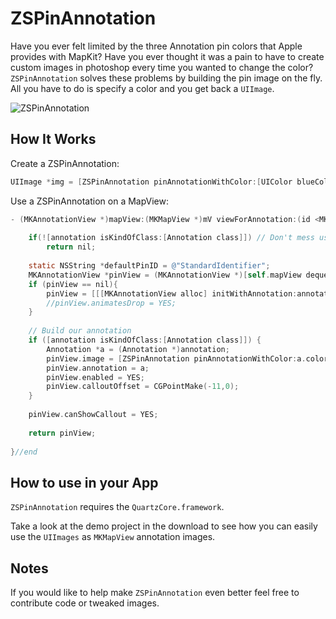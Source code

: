 ZSPinAnnotation
=============

Have you ever felt limited by the three Annotation pin colors that Apple provides with MapKit? Have you ever thought it was a pain to have to create custom images in photoshop every time you wanted to change the color?  `ZSPinAnnotation` solves these problems by building the pin image on the fly.  All you have to do is specify a color and you get back a `UIImage`.

![ZSPinAnnotation](http://f.cl.ly/items/3J0K2N3t43290E1L1I0M/Screen%20Shot%202011-12-06%20at%203.57.14%20PM.png "ZSPinAnnotation")

How It Works
---

Create a ZSPinAnnotation:

```objective-c
UIImage *img = [ZSPinAnnotation pinAnnotationWithColor:[UIColor blueColor]];
```

Use a ZSPinAnnotation on a MapView:

```objective-c
- (MKAnnotationView *)mapView:(MKMapView *)mV viewForAnnotation:(id <MKAnnotation>)annotation {
	
	if(![annotation isKindOfClass:[Annotation class]]) // Don't mess user location
        return nil;
	
	static NSString *defaultPinID = @"StandardIdentifier";
	MKAnnotationView *pinView = (MKAnnotationView *)[self.mapView dequeueReusableAnnotationViewWithIdentifier:defaultPinID];
	if (pinView == nil){
		pinView = [[[MKAnnotationView alloc] initWithAnnotation:annotation reuseIdentifier:defaultPinID] autorelease];
		//pinView.animatesDrop = YES;
	}
	
	// Build our annotation
	if ([annotation isKindOfClass:[Annotation class]]) {
		Annotation *a = (Annotation *)annotation;
		pinView.image = [ZSPinAnnotation pinAnnotationWithColor:a.color];// ZSPinAnnotation Being Used
		pinView.annotation = a;
		pinView.enabled = YES;
		pinView.calloutOffset = CGPointMake(-11,0);
	}
	
	pinView.canShowCallout = YES;
	
	return pinView;
	
}//end
```

How to use in your App
---
`ZSPinAnnotation` requires the `QuartzCore.framework`.

Take a look at the demo project in the download to see how you can easily use the `UIImages` as `MKMapView` annotation images.

Notes
---

If you would like to help make `ZSPinAnnotation` even better feel free to contribute code or tweaked images.
